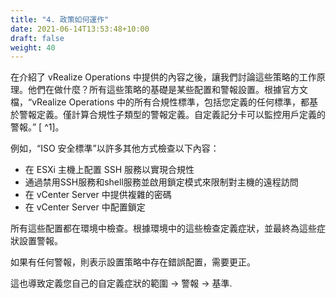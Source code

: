 ```yaml
---
title: "4. 政策如何運作"
date: 2021-06-14T13:53:48+10:00
draft: false
weight: 40
---
```


在介紹了 vRealize Operations 中提供的內容之後，讓我們討論這些策略的工作原理。他們在做什麼？所有這些策略的基礎是某些配置和警報設置。根據官方文檔，“vRealize Operations 中的所有合規性標準，包括您定義的任何標準，都基於警報定義。僅計算合規性子類型的警報定義。自定義記分卡可以監控用戶定義的警報。” [ ^1]。

例如，“ISO 安全標準”以許多其他方式檢查以下內容：

- 在 ESXi 主機上配置 SSH 服務以實現合規性
- 通過禁用SSH服務和shell服務並啟用鎖定模式來限制對主機的遠程訪問
- 在 vCenter Server 中提供複雜的密碼
- 在 vCenter Server 中配置鎖定

所有這些配置都在環境中檢查。根據環境中的這些檢查定義症狀，並最終為這些症狀設置警報。

如果有任何警報，則表示設置策略中存在錯誤配置，需要更正。

這也導致定義您自己的自定義症狀的範圍 -> 警報 -> 基準.

[^1]: 來源：[VMware 文檔](https://docs.vmware.com/en/vRealize-Operations-Manager/8.3/com.vmware.vcom.config.doc/GUID-A4FBC2C3-6F43-4C45-BD19-72A11110745E.html)